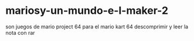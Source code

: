 # mariosy-un-mundo-e-l-maker-2
son juegos de mario project 64 para el mario kart 64 descomprimir y leer la nota con rar

